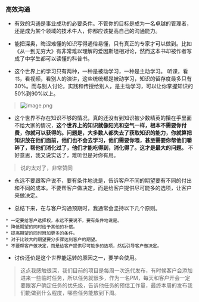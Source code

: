### 高效沟通
* 有效的沟通是事业成功的必要条件。不管你的目标是成为一名卓越的管理者，还是成为某个领域的技术牛人，你都应该提高自己的沟通能力。

* 能把深奥，晦涩难懂的知识写得通俗易懂，只有真正的专家才可以做到。比如《从一到无穷大》有非常难以理解的爱因斯坦相对论，然而这本书却被作者写成了中学生都可以读懂的科普书。

* 这个世界上的学习只有两种，一种是被动学习，一种是主动学习。
听课，看书，看视频，看别人的演讲，这些统统都是被动学习，知识的留存度最多只有30%。而与别人讨论，实践和传授给别人，是主动学习，可以让你掌握知识的50%到90%以上。

> ![image.png](https://upload-images.jianshu.io/upload_images/71414-ebb2b18a698aa441.png?imageMogr2/auto-orient/strip%7CimageView2/2/w/1240)

* 这个世界不存在知识不够的情况，真的还没有到知识被少数精英的攥在手里面不给大家的情况，**这个世界上的知识就像阳光和空气一样，根本不需要你付费，你就可以获得的。问题是，大多数人都失去了获取知识的能力，你就算把知识放在他们面前，他们也不会去学习，他们需要你喂，甚至需要你帮他们嚼碎了，帮他们消化过了，他们才能吃得到，消化得了。这才是最大的问题。** 不好意思，我又说实话了，难听但是对你有用。
> 说的太对了，非常赞同

* 永远不要跟客户说不，要有条件地说是，告诉客户不同的期望要有不同的付出和不同的成本。不要帮客户做决定，而是给客户提供尽可能多的选项，让客户来做决定。

* 总结下来，在与客户沟通预期时，我通常会坚持以下几个原则。
```
* 一定要给客户选择权，永远不要说不，要有条件地说是。
* 降低期望的同时给予其他的补偿。
* 提高期望的同时附加更多的条件。
* 对于比较大的期望要分步骤达到客户的期望。
* 不要帮客户做决定，而是给客户提供尽可能多的选项，然后引导客户做决定。
```
* 讨价还价是这个世界能运转的原因之一，要学会使用。
> 这点我感触很深，我们目前的项目是每周一次迭代发布，有时候客户会添加进来一些临时任务，所以任务就很多，作为一名PM，每天和客户开会一定要跟客户确定任务的优先级，告诉他任务的预估工作量，最终本周的发布我们能做到什么程度，哪些任务能放到下周。
